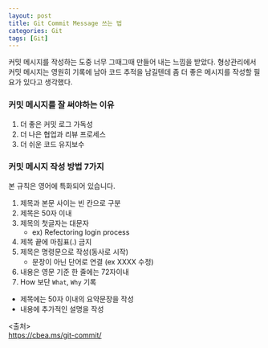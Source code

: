 ```yaml
---
layout: post
title: Git Commit Message 쓰는 법
categories: Git
tags: [Git]
---
```

커밋 메시지를 작성하는 도중 너무 그때그때 만들어 내는 느낌을 받았다. 형상관리에서 커밋 메시지는 영원히 기록에 남아 코드 추적을 남길텐데 좀 더 좋은 메시지를 작성할 필요가 있다고 생각했다.

### 커밋 메시지를 잘 써야하는 이유
1. 더 좋은 커밋 로그 가독성
2. 더 나은 협업과 리뷰 프로세스
3. 더 쉬운 코드 유지보수


### 커밋 메시지 작성 방법 7가지
본 규칙은 영어에 특화되어 있습니다. 
1. 제목과 본문 사이는 빈 칸으로 구분
2. 제목은 50자 이내
3. 제목의 첫글자는 대문자 
   - ex) Refectoring login process
4. 제목 끝에 마침표(.) 금지
5. 제목은 명령문으로 작성(동사로 시작) 
   - 문장이 아닌 단어로 연결 (ex XXXX 수정)
6. 내용은 영문 기준 한 줄에는 72자이내
7. How 보단 `What`, `Why` 기록

- 제목에는 50자 이내의 요약문장을 작성
- 내용에 추가적인 설명을 작성

\<출처>  
https://cbea.ms/git-commit/